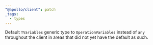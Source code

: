 ```yaml
---
"@apollo/client": patch
_tags:
  - types
---
```


Default `TVariables` generic type to `OperationVariables` instead of `any` throughout the client in areas that did not yet have the default as such.

